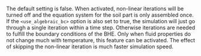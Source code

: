 The default setting is false. When activated, non-linear iterations will be turned off and the equation system for the soil part is only assembled once.
If the `<use_algebraic_bc>` option is also set to true, the simulation will just go through a single iteration within a time step.
Otherwise iterations are needed to fulfill the boundary conditions of the BHE.
Only when fluid properties do not change much with temperature, this feature can be activated.
The effect of skipping the non-linear iteration is much faster simulation speed.
